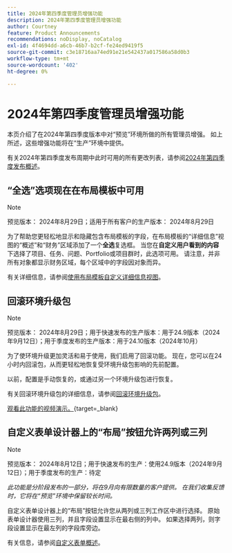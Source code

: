 ```yaml
---
title: 2024年第四季度管理员增强功能
description: 2024年第四季度管理员增强功能
author: Courtney
feature: Product Announcements
recommendations: noDisplay, noCatalog
exl-id: 4f4694dd-a6cb-46b7-b2cf-fe24ed9419f5
source-git-commit: c3e18716aa74ed91e21e542437a017586a58d0b3
workflow-type: tm+mt
source-wordcount: '402'
ht-degree: 0%

---
```


# 2024年第四季度管理员增强功能

本页介绍了在2024年第四季度版本中对“预览”环境所做的所有管理员增强。 如上所述，这些增强功能将在“生产”环境中提供。

有关2024年第四季度发布周期中此时可用的所有更改列表，请参阅[2024年第四季度发布概述](/help/quicksilver/product-announcements/product-releases/24-q4-release-activity/24-q4-release-overview.md)。

## “全选”选项现在在布局模板中可用

>[!NOTE]
>
>预览版本： 2024年8月29日；适用于所有客户的生产版本： 2024年8月29日

为了帮助您更轻松地显示和隐藏包含布局模板的字段，在布局模板的“详细信息”视图的“概述”和“财务”区域添加了一个&#x200B;**全选**&#x200B;复选框。 当您在&#x200B;**自定义用户看到的内容**&#x200B;下选择了项目、任务、问题、Portfolio或项目群时，此选项可用。 请注意，并非所有对象都显示财务区域，每个区域中的字段因对象而异。

有关详细信息，请参阅[使用布局模板自定义详细信息视图](/help/quicksilver/administration-and-setup/customize-workfront/use-layout-templates/customize-details-view-layout-template.md)。

## 回滚环境升级包

>[!NOTE]
>
>预览版本： 2024年8月29日；用于快速发布的生产版本：用于24.9版本（2024年9月12日）；用于季度发布的生产版本：用于24.10版本（2024年10月）

为了使环境升级更加灵活和易于使用，我们启用了回滚功能。 现在，您可以在24小时内回滚包，从而更轻松地恢复受环境升级包影响的先前配置。

以前，配置是手动恢复的，或通过另一个环境升级包进行恢复。

有关回滚环境升级包的详细信息，请参阅[回滚环境升级包](/help/quicksilver/administration-and-setup/set-up-workfront/workfront-testing-environments/environment-promotion-rollback.md)。

[观看此功能的视频演示。](https://video.tv.adobe.com/v/3434025/){target=_blank}

## 自定义表单设计器上的“布局”按钮允许两列或三列

>[!NOTE]
>
>预览版本： 2024年8月12日；用于快速发布的生产：使用24.9版本（2024年9月12日）；用于季度发布的生产：待定
>
>_此功能是分阶段发布的一部分，将在9月向有限数量的客户提供。 在我们收集反馈时，它将在“预览”环境中保留较长时间。_

自定义表单设计器上的“布局”按钮允许您从两列或三列工作区中进行选择。 原始表单设计器使用三列，并且字段设置显示在最右侧的列中。 如果选择两列，则字段设置显示在最左列的字段库旁边。

有关信息，请参阅[自定义表单概述](/help/quicksilver/administration-and-setup/customize-workfront/create-manage-custom-forms/custom-forms-overview.md)。
